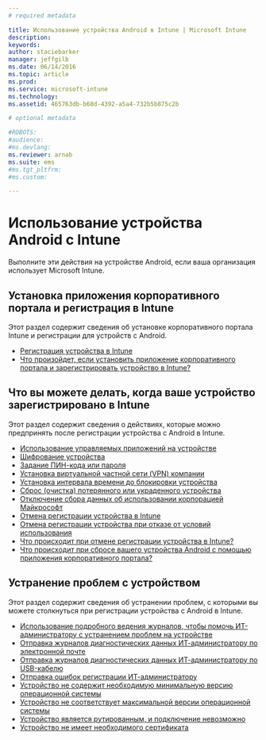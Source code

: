 ```yaml
---
# required metadata

title: Использование устройства Android в Intune | Microsoft Intune
description:
keywords:
author: staciebarker
manager: jeffgilb
ms.date: 06/14/2016
ms.topic: article
ms.prod:
ms.service: microsoft-intune
ms.technology:
ms.assetid: 465763db-b68d-4392-a5a4-732b5b875c2b

# optional metadata

#ROBOTS:
#audience:
#ms.devlang:
ms.reviewer: arnab
ms.suite: ems
#ms.tgt_pltfrm:
#ms.custom:

---
```



# Использование устройства Android с Intune

Выполните эти действия на устройстве Android, если ваша организация использует Microsoft Intune.

## Установка приложения корпоративного портала и регистрация в Intune

Этот раздел содержит сведения об установке корпоративного портала Intune и регистрации для устройств с Android.

- [Регистрация устройства в Intune](enroll-your-device-in-Intune-android.md)
- [Что произойдет, если установить приложение корпоративного портала и зарегистрировать устройство в Intune?](what-happens-if-you-install-the-company-portal-app-and-enroll-your-device-in-intune-android.md)

## Что вы можете делать, когда ваше устройство зарегистрировано в Intune

Этот раздел содержит сведения о действиях, которые можно предпринять после регистрации устройства с Android в Intune.

- [Использование управляемых приложений на устройстве](use-managed-apps-on-your-device-android.md)
- [Шифрование устройства](encrypt-your-device-android.md)
- [Задание ПИН-кода или пароля](set-your-pin-or-password-android.md)
- [Установка виртуальной частной сети (VPN) компании](install-your-companys-virtual-private-network-VPN-android.md)
- [Установка интервала времени до блокировки устройства](set-the-amount-of-time-before-your-device-is-locked-android.md)
- [Сброс (очистка) потерянного или украденного устройства](reset-erase-your-lost-or-stolen-device-android.md)
- [Отключение сбора данных об использовании корпорацией Майкрософт](turn-off-microsoft-usage-data-collection-android.md)
- [Отмена регистрации устройства в Intune](unenroll-your-device-from-intune-android.md)
- [Отмена регистрации устройства при отказе от условий использования](unenroll-your-device-from-intune-if-you-declined-terms-of-use-android.md)
- [Что происходит при отмене регистрации устройства в Intune?](what-happens-if-you-unenroll-your-device-from-intune-android.md)
- [Что происходит при сбросе вашего устройства Android с помощью приложения корпоративного портала?](what-happens-if-you-reset-your-device-using-the-company-portal-android.md)

## Устранение проблем с устройством

Этот раздел содержит сведения об устранении проблем, с которыми вы можете столкнуться при регистрации устройства с Android в Intune.

- [Использование подробного ведения журналов, чтобы помочь ИТ-администратору с устранением проблем на устройстве](use-verbose-logging-to-help-your-it-administrator-fix-device-issues-android.md)
- [Отправка журналов диагностических данных ИТ-администратору по электронной почте](send-diagnostic-data-logs-to-your-it-administrator-using-email-android.md)
- [Отправка журналов диагностических данных ИТ-администратору по USB-кабелю](send-diagnostic-data-logs-to-your-it-administrator-using-a-usb-cable-android.md)
- [Отправка ошибок регистрации ИТ-администратору](send-enrollment-errors-to-your-it-administrator-android.md)
- [Устройство не содержит необходимую минимальную версию операционной системы](device-doesnt-have-the-required-minimum-operating-system-version-android.md)
- [Устройство не соответствует максимальной версии операционной системы](device-doesnt-comply-with-maximum-operating-system-version-android.md)
- [Устройство является рутированным, и подключение невозможно](your-device-is-rooted-and-you-cant-connect-android.md)
- [Устройство не имеет необходимого сертификата](your-device-is-missing-a-required-certificate-android.md)




<!--HONumber=Jun16_HO2-->


